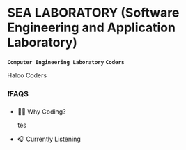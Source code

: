 # SEA LABORATORY (Software Engineering and Application Laboratory)

**`Computer Engineering Laboratory`**   **`Coders`**

Haloo Coders

<h3>❗FAQS</h3>
   <ul>
      <li>👨‍💻 Why Coding?</li>
      <p>
          tes
      </p>
      <li>🎧 Currently Listening</li>
      <br/>
   </ul>


